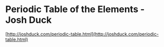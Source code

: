 <!--
id: 1649681402
link: http://tumblr.atmos.org/post/1649681402/periodic-table-of-the-elements-josh-duck
slug: periodic-table-of-the-elements-josh-duck
date: Mon Nov 22 2010 10:22:06 GMT-0800 (PST)
publish: 2010-11-022
tags: 
title: Periodic Table of the Elements - Josh Duck
-->


Periodic Table of the Elements - Josh Duck
==========================================

[http://joshduck.com/periodic-table.html](http://joshduck.com/periodic-table.html)

